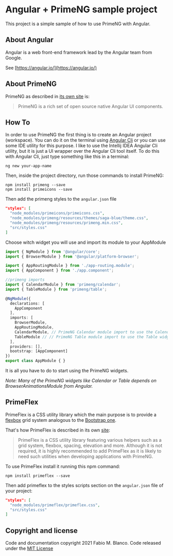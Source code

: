 # Angular + PrimeNG sample project #

This project is a simple sample of how to use PrimeNG with Angular.

## About Angular ##

Angular is a web front-end framework lead by the Angular team from Google.

See [https://angular.io/](https://angular.io/)

## About PrimeNG ##

PrimeNG as described in [its own site](https://www.primefaces.org/primeng/showcase/#/setup) is:

> PrimeNG is a rich set of open source native Angular UI components.

## How To ##

In order to use PrimeNG the first thing is to create an Angular project (workspace). You can do it on 
the terminal using [Angular Cli](https://angular.io/guide/setup-local#install-the-angular-cli) or you
can use some IDE utility for this purpose. I like to use the Intellij IDEA Angular Cli utility, but it 
is just a UI wrapper over the Angular Cli tool itself.
To do this with Angular Cli, just type something like this in a terminal:

```shell
ng new your-app-name
```

Then, inside the project directory, run those commands to install PrimeNG:

```shell
npm install primeng --save
npm install primeicons --save
```

Then add the primeng styles to the `angular.json` file

```json
"styles": [
  "node_modules/primeicons/primeicons.css",
  "node_modules/primeng/resources/themes/saga-blue/theme.css",
  "node_modules/primeng/resources/primeng.min.css",
  "src/styles.css"
]
```

Choose witch widget you will use and import its module to your AppModule

```typescript
import { NgModule } from '@angular/core';
import { BrowserModule } from '@angular/platform-browser';

import { AppRoutingModule } from './app-routing.module';
import { AppComponent } from './app.component';

//primeng imports
import { CalendarModule } from 'primeng/calendar';
import { TableModule } from 'primeng/table';

@NgModule({
  declarations: [
    AppComponent
  ],
  imports: [
    BrowserModule,
    AppRoutingModule,
    CalendarModule, // PrimeNG Calendar module import to use the Calendar widget 
    TableModule // // PrimeNG Table module import to use the Table widget
  ],
  providers: [],
  bootstrap: [AppComponent]
})
export class AppModule { }
```

It is all you have to do to start using the PrimeNG widgets.

*Note: Many of the PrimeNG widgets like Calendar or Table depends on BrowserAnimationsModule 
from Angular.*

## PrimeFlex ##

PrimeFlex is a CSS utility library which the main purpose is to provide a 
[flexbox](https://developer.mozilla.org/en-US/docs/Web/CSS/CSS_Flexible_Box_Layout/Basic_Concepts_of_Flexbox) 
grid system analogous to the [Bootstrap one](https://getbootstrap.com/docs/4.0/layout/grid/).

That's how PrimeFlex is described in its own [site](https://www.primefaces.org/primeng/showcase/#/primeflex):

> PrimeFlex is a CSS utility library featuring various helpers such as a grid system, 
> flexbox, spacing, elevation and more. Although it is not required, it is highly 
> recommended to add PrimeFlex as it is likely to need such utilities when developing 
> applications with PrimeNG.

To use PrimeFlex install it running this npm command:

```shell
npm install primeflex --save
```

Then add primeflex to the styles scripts section on the `angular.json` file of your project:

```json
"styles": [
  "node_modules/primeflex/primeflex.css",
  "src/styles.css"
]
```

## Copyright and license ##

Code and documentation copyright 2021 Fabio M. Blanco. Code released under the
[MIT License](https://github.com/fabio-blanco/test-primeng/blob/master/LICENSE)
